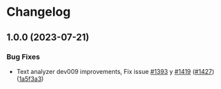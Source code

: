 # Changelog

## 1.0.0 (2023-07-21)


### Bug Fixes

* Text analyzer dev009 improvements, Fix issue [#1393](https://github.com/unjust/bootcamp/issues/1393) y [#1419](https://github.com/unjust/bootcamp/issues/1419) ([#1427](https://github.com/unjust/bootcamp/issues/1427)) ([1a5f3a3](https://github.com/unjust/bootcamp/commit/1a5f3a358dec27ec35b859b65fdd764b9d9ccd09))
